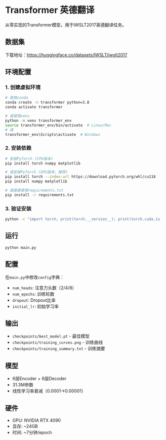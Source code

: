# Transformer 英德翻译

从零实现的Transformer模型，用于IWSLT2017英德翻译任务。

## 数据集

下载地址：https://huggingface.co/datasets/IWSLT/iwslt2017


## 环境配置

### 1. 创建虚拟环境

```bash
# 使用conda
conda create -n transformer python=3.8
conda activate transformer

# 或使用venv
python -m venv transformer_env
source transformer_env/bin/activate  # Linux/Mac
# 或
transformer_env\Scripts\activate  # Windows
```

### 2. 安装依赖

```bash
# 安装PyTorch (CPU版本)
pip install torch numpy matplotlib

# 或安装PyTorch (GPU版本，推荐)
pip install torch --index-url https://download.pytorch.org/whl/cu118
pip install numpy matplotlib

# 或直接使用requirements.txt
pip install -r requirements.txt
```

### 3. 验证安装

```bash
python -c "import torch; print(torch.__version__); print(torch.cuda.is_available())"
```

## 运行

```bash
python main.py
```

## 配置

在`main.py`中修改`config`字典：

- `num_heads`: 注意力头数（2/4/8）
- `num_epochs`: 训练轮数
- `dropout`: Dropout比率
- `initial_lr`: 初始学习率

## 输出

- `checkpoints/best_model.pt` - 最佳模型
- `checkpoints/training_curves.png` - 训练曲线
- `checkpoints/training_summary.txt` - 训练摘要

## 模型

- 6层Encoder + 6层Decoder
- 31.3M参数
- 线性学习率衰减（0.0001→0.00001）

## 硬件

- GPU: NVIDIA RTX 4090
- 显存: ~24GB
- 时间: ~7分钟/epoch

